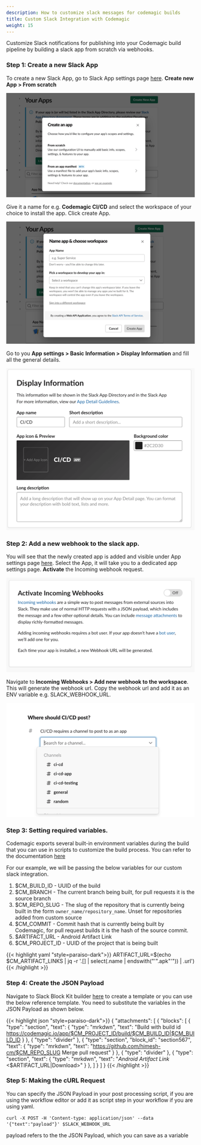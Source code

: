 ```yaml
---
description: How to customize slack messages for codemagic builds
title: Custom Slack Integration with Codemagic
weight: 15
---
```


Customize Slack notifications for publishing into your Codemagic build pipeline by building a slack app from scratch via webhooks.

### Step 1: Create a new Slack App

To create a new Slack App, go to Slack App settings page [here](https://api.slack.com/apps). **Create new App > From scratch**

![Start from scratch](../uploads/choose-scratch-option.png)

Give it a name for e.g. **Codemagic CI/CD** and select the workspace of your choice to install the app.
Click create App.

![Create a new slack app](../uploads/create-new-slack-app.png)

Go to you **App settings > Basic Information > Display Information** and fill all the general details.

![Create a new slack app](../uploads/general-info.png)

### Step 2: Add a new webhook to the slack app.

You will see that the newly created app is added and visible under App settings page [here](https://api.slack.com/apps). Select the App, it will take you to a dedicated app settings page. **Activate** the Incoming webhook request.

![Create a new slack app](../uploads/incoming-webhooks.png)

Navigate to **Incoming Webhooks > Add new webhook to the workspace**. This will generate the webhook url. Copy the webhook url and add it as an ENV variable e.g. SLACK_WEBHOOK_URL.

![Create a new slack app](../uploads/webhooks-permission.png)

### Step 3: Setting required variables.

Codemagic exports several built-in environment variables during the build that you can use in scripts to customize the build process. You can refer to the documentation [here](../variables/environment-variables/)

For our example, we will be passing the below variables for our custom slack integration.

1. $CM_BUILD_ID - UUID of the build
2. $CM_BRANCH - The current branch being built, for pull requests it is the source branch
3. $CM_REPO_SLUG - The slug of the repository that is currently being built in the form `owner_name/repository_name`. Unset for repositories added from custom source
4. $CM_COMMIT - Commit hash that is currently being built by Codemagic, for pull request builds it is the hash of the source commit.
5. $ARTIFACT_URL - Android Artifact Link
6. $CM_PROJECT_ID - UUID of the project that is being built

{{< highlight yaml "style=paraiso-dark">}}
ARTIFACT_URL=$(echo $CM_ARTIFACT_LINKS | jq -r '.[] | select(.name | endswith("'".apk"'")) | .url')
{{< /highlight >}}

### Step 4: Create the JSON Payload

Navigate to Slack Block Kit builder [here](https://app.slack.com/block-kit-builder) to create a template or you can use the below reference template. You need to substitute the variables in the JSON Payload as shown below.

{{< highlight json "style=paraiso-dark">}}
{
  "attachments": [
    {
      "blocks": [
        {
          "type": "section",
          "text": {
            "type": "mrkdwn",
            "text": "Build with build id <https://codemagic.io/app/$CM_PROJECT_ID/build/$CM_BUILD_ID|$CM_BUILD_ID>
          }
        },
        {
          "type": "divider"
        },
        {
          "type": "section",
          "block_id": "section567",
          "text": {
            "type": "mrkdwn",
            "text": "<https://github.com/himesh-cm/$CM_REPO_SLUG> Merge pull request"
          }
        },
        {
          "type": "divider"
        },
        {
          "type": "section",
          "text": {
            "type": "mrkdwn",
            "text": "*Android Artifact Link* <$ARTIFACT_URL|Download>"
          }
        },
      ]
    }
  ]
}
{{< /highlight >}}

### Step 5: Making the cURL Request

You can specify the JSON Payload in your post processing script, if you are using the workflow editor or add it as script step in your workflow if you are using yaml.

```
curl -X POST -H 'Content-type: application/json' --data '{"text":"payload"}' $SLACK_WEBHOOK_URL
```

payload refers to the the JSON Payload, which you can save as a variable
